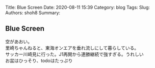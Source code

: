 Title: Blue Screen
Date: 2020-08-11 15:39
Category: blog
Tags: 
Slug: 
Authors: shoh8
Summary: 

## Blue Screen

空があおい。  
里崎ちゃんねると、東海オンエアを垂れ流しにして暮らしている。  
サッカー川崎見に行った。J1再開から連勝継続で強すぎる。うれしい  
お盆はひっそり、todoはたっぷり
